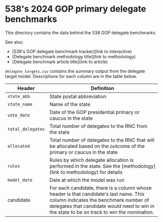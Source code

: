 # 538's 2024 GOP primary delegate benchmarks

This directory contains the data behind the 538 GOP delegate benchmarks.

See also:

* [538's GOP delegate benchmark tracker](link to interactive)
* [Delegate benchmark methodology title](link to methodology)
* [Delegate benchmark article title](link to article)

`delegate_targets.csv` contains the summary output from the delegate target model. Descriptions for each column are in the table below.

Header | Definition
---|---------
`state_abb` | State postal abbreviation
`state_name` | Name of the state
`vote_date` | Date of the GOP presidential primary or caucus in the state
`total_delegates` | Total number of delegates to the RNC from the state
`allocated` | Total number of delegates to the RNC that will be allocated based on the outcome of the primary or caucus in the state
`rules` | Rules by which delegate allocation is performed in the state. See the [methodology](link to methodology) for details
`model_date` | Date at which the model was run
candidate | For each candidate, there is a column whose header is that candidate's last name. This column indicates the benchmark number of delegates that candidate would need to win in the state to be on track to win the nomination.
